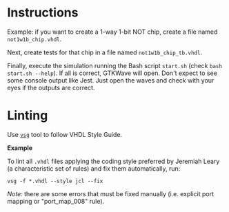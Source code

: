 # Instructions
Example: if you want to create a 1-way 1-bit NOT chip, create a file named `not1w1b_chip.vhdl`.

Next, create tests for that chip in a file named `not1w1b_chip_tb.vhdl`.

Finally, execute the simulation running the Bash script `start.sh` (check `bash start.sh --help`). If all is correct, GTKWave will open. Don't expect to see some console output like Jest. Just open the waves and check with your eyes if the outputs are correct.

# Linting
Use [`vsg`](https://vhdl-style-guide.readthedocs.io/en/latest/index.html) tool to follow VHDL Style Guide.

**Example**

To lint all `.vhdl` files applying the coding style preferred by Jeremiah Leary (a characteristic set of rules) and fix them automatically, run:

`vsg -f *.vhdl --style jcl --fix`

*Note:* there are some errors that must be fixed manually (i.e. explicit port mapping or "port_map_008" rule).